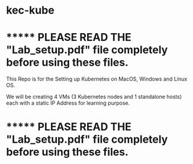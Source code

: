 # kec-kube


# ***** PLEASE READ THE "Lab_setup.pdf" file completely before using these files. 


This Repo is for the Setting up Kubernetes on MacOS, Windows and Linux OS. 

We will be creating 4 VMs (3 Kubernetes nodes and 1 standalone hosts) each with a static IP Address for learning purpose. 


# ***** PLEASE READ THE "Lab_setup.pdf" file completely before using these files. 



